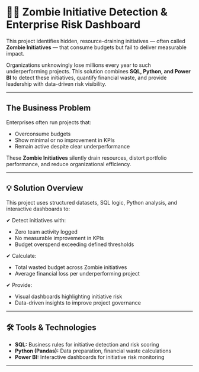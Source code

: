 # 🧟‍♂️ Zombie Initiative Detection & Enterprise Risk Dashboard

This project identifies hidden, resource-draining initiatives — often called **Zombie Initiatives** — that consume budgets but fail to deliver measurable impact.

Organizations unknowingly lose millions every year to such underperforming projects. This solution combines **SQL, Python, and Power BI** to detect these initiatives, quantify financial waste, and provide leadership with data-driven risk visibility.

---

##  The Business Problem

Enterprises often run projects that:

- Overconsume budgets  
- Show minimal or no improvement in KPIs  
- Remain active despite clear underperformance  

These **Zombie Initiatives** silently drain resources, distort portfolio performance, and reduce organizational efficiency.

---

## 💡 Solution Overview

This project uses structured datasets, SQL logic, Python analysis, and interactive dashboards to:

✔ Detect initiatives with:  
   - Zero team activity logged  
   - No measurable improvement in KPIs  
   - Budget overspend exceeding defined thresholds  

✔ Calculate:  
   - Total wasted budget across Zombie initiatives  
   - Average financial loss per underperforming project  

✔ Provide:  
   - Visual dashboards highlighting initiative risk  
   - Data-driven insights to improve project governance  

---

## 🛠 Tools & Technologies

- **SQL:** Business rules for initiative detection and risk scoring  
- **Python (Pandas):** Data preparation, financial waste calculations  
- **Power BI:** Interactive dashboards for initiative risk monitoring  

---


